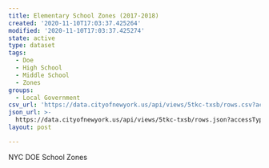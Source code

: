 ```yaml
---
title: Elementary School Zones (2017-2018)
created: '2020-11-10T17:03:37.425264'
modified: '2020-11-10T17:03:37.425274'
state: active
type: dataset
tags:
  - Doe
  - High School
  - Middle School
  - Zones
groups:
  - Local Government
csv_url: 'https://data.cityofnewyork.us/api/views/5tkc-txsb/rows.csv?accessType=DOWNLOAD'
json_url: >-
  https://data.cityofnewyork.us/api/views/5tkc-txsb/rows.json?accessType=DOWNLOAD
layout: post

---
```

NYC DOE School Zones
